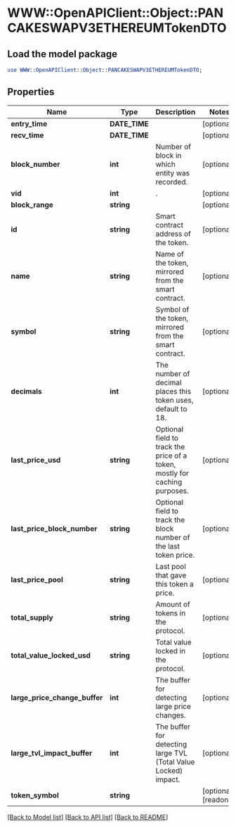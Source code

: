 # WWW::OpenAPIClient::Object::PANCAKESWAPV3ETHEREUMTokenDTO

## Load the model package
```perl
use WWW::OpenAPIClient::Object::PANCAKESWAPV3ETHEREUMTokenDTO;
```

## Properties
Name | Type | Description | Notes
------------ | ------------- | ------------- | -------------
**entry_time** | **DATE_TIME** |  | [optional] 
**recv_time** | **DATE_TIME** |  | [optional] 
**block_number** | **int** | Number of block in which entity was recorded. | [optional] 
**vid** | **int** | . | [optional] 
**block_range** | **string** |  | [optional] 
**id** | **string** | Smart contract address of the token. | [optional] 
**name** | **string** | Name of the token, mirrored from the smart contract. | [optional] 
**symbol** | **string** | Symbol of the token, mirrored from the smart contract. | [optional] 
**decimals** | **int** | The number of decimal places this token uses, default to 18. | [optional] 
**last_price_usd** | **string** | Optional field to track the price of a token, mostly for caching purposes. | [optional] 
**last_price_block_number** | **string** | Optional field to track the block number of the last token price. | [optional] 
**last_price_pool** | **string** | Last pool that gave this token a price. | [optional] 
**total_supply** | **string** | Amount of tokens in the protocol. | [optional] 
**total_value_locked_usd** | **string** | Total value locked in the protocol. | [optional] 
**large_price_change_buffer** | **int** | The buffer for detecting large price changes. | [optional] 
**large_tvl_impact_buffer** | **int** | The buffer for detecting large TVL (Total Value Locked) impact. | [optional] 
**token_symbol** | **string** |  | [optional] [readonly] 

[[Back to Model list]](../README.md#documentation-for-models) [[Back to API list]](../README.md#documentation-for-api-endpoints) [[Back to README]](../README.md)



